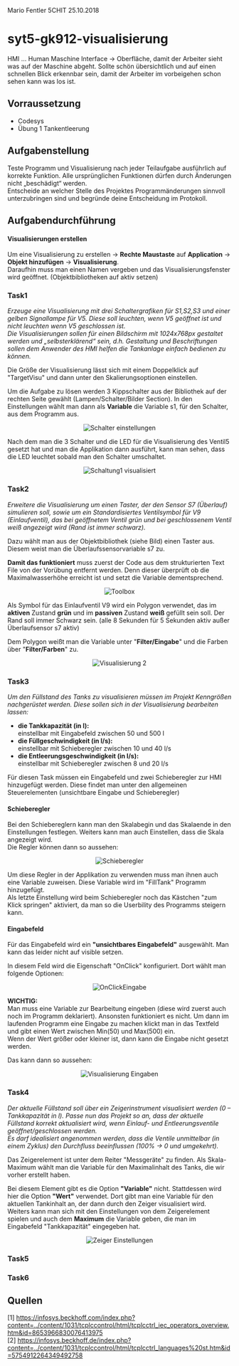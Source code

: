 Mario Fentler 5CHIT
25.10.2018
# syt5-gk912-visualisierung

HMI ... Human Maschine Interface -> Oberfläche, damit der Arbeiter sieht was auf der Maschine abgeht. Sollte schön übersichtlich und auf einen schnellen Blick erkennbar sein, damit der Arbeiter im vorbeigehen schon sehen kann was los ist.

## Vorraussetzung
- Codesys
- Übung 1 Tankentleerung 

## Aufgabenstellung
Teste Programm und Visualisierung nach jeder Teilaufgabe ausführlich auf korrekte Funktion. Alle ursprünglichen Funktionen dürfen durch Änderungen nicht „beschädigt“ werden.  
Entscheide an welcher Stelle des Projektes Programmänderungen sinnvoll unterzubringen sind und begründe deine Entscheidung im Protokoll.

## Aufgabendurchführung
#### Visualisierungen erstellen
Um eine Visualisierung zu erstellen -> __Rechte Maustaste__ auf __Application__ -> __Objekt hinzufügen__ -> __Visualisierung__.  
Daraufhin muss man einen Namen vergeben und das Visualisierungsfenster wird geöffnet. (Objektbibliotheken auf aktiv setzen)

### Task1
_Erzeuge eine Visualisierung mit drei Schaltergrafiken für S1,S2,S3 und einer gelben Signallampe für V5. Diese soll leuchten, wenn V5 geöffnet ist und nicht leuchten wenn V5 geschlossen ist._  
_Die Visualisierungen sollen für einen Bildschirm mit 1024x768px gestaltet werden und „selbsterklärend“ sein, d.h. Gestaltung und Beschriftungen sollen dem Anwender des HMI helfen die Tankanlage einfach bedienen zu können._

Die Größe der Visualisierung lässt sich mit einem Doppelklick auf "TargetVisu" und dann unter den Skalierungsoptionen einstellen.  

Um die Aufgabe zu lösen werden 3 Kippschalter aus der Bibliothek auf der rechten Seite gewählt (Lampen/Schalter/Bilder Section). In den Einstellungen wählt man dann als __Variable__ die Variable s1, für den Schalter, aus dem Programm aus.

<center>

![Schalter einstellungen](images/schalter_einst.PNG)
</center>
Nach dem man die 3 Schalter und die LED für die Visualisierung des Ventil5 gesetzt hat und man die Applikation dann ausführt, kann man sehen, dass die LED leuchtet sobald man den Schalter umschaltet.  
<center>

![Schaltung1 visualisiert](images/erg_vis1.png)
</center>

### Task2
_Erweitere die Visualisierung um einen Taster, der den Sensor S7 (Überlauf) simulieren soll,  sowie um ein Standardisiertes Ventilsymbol für V9 (Einlaufventil), das bei geöffnetem Ventil grün und bei geschlossenem Ventil weiß angezeigt wird (Rand ist immer schwarz)._

Dazu wählt man aus der Objektbibliothek (siehe Bild) einen Taster aus. Diesem weist man die Überlaufssensorvariable s7 zu.  

__Damit das funktioniert__ muss zuerst der Code aus dem strukturierten Text File von der Vorübung entfernt werden. Denn dieser überprüft ob die Maximalwasserhöhe erreicht ist und setzt die Variable dementsprechend. 
<center>

![Toolbox](images/toolbox.png)
</center>

Als Symbol für das Einlaufventil V9 wird ein Polygon verwendet, das im __aktiven__ Zustand __grün__ und im __passiven__ Zustand __weiß__ gefüllt sein soll. Der Rand soll immer Schwarz sein. (alle 8 Sekunden für 5 Sekunden aktiv außer Überlaufsensor s7 aktiv)  

Dem Polygon weißt man die Variable unter "__Filter/Eingabe__"  und die Farben über "__Filter/Farben__" zu.

<center>

![Visualisierung 2](images/visual2.png)
</center>

### Task3
_Um den Füllstand des Tanks zu visualisieren müssen im Projekt Kenngrößen nachgerüstet werden. Diese sollen sich in der Visualisierung bearbeiten lassen:_  

- __die Tankkapazität (in l):__  
einstellbar mit Eingabefeld zwischen 50 und 500 l  
- __die Füllgeschwindigkeit (in l/s):__  
einstellbar mit Schieberegler zwischen 10 und 40 l/s  
- __die Entleerungsgeschwindigkeit (in l/s):__  
einstellbar mit Schieberegler zwischen 8 und 20 l/s  

Für diesen Task müssen ein Eingabefeld und zwei Schieberegler zur HMI hinzugefügt werden. Diese findet man unter den allgemeinen Steuerelementen (unsichtbare Eingabe und Schieberegler)  

#### Schieberegler
Bei den Schiebereglern kann man den Skalabegin und das Skalaende in den Einstellungen festlegen. Weiters kann man auch Einstellen, dass die Skala angezeigt wird.  
Die Regler können dann so aussehen:  
<center>

![Schieberegler](images/schieberegler.png)
</center>

Um diese Regler in der Applikation zu verwenden muss man ihnen auch eine Variable zuweisen. Diese Variable wird im "FillTank" Programm hinzugefügt.  
Als letzte Einstellung wird beim Schieberegler noch das Kästchen "zum Klick springen" aktiviert, da man so die Userbility des Programms steigern kann.

#### Eingabefeld
Für das Eingabefeld wird ein __"unsichtbares Eingabefeld"__
ausgewählt. Man kann das leider nicht auf visible setzen.

In diesem Feld wird die Eigenschaft "OnClick" konfiguriert. Dort wählt man folgende Optionen:
<center>

![OnClickEingabe](images/onClickEingabe.png)
</center>

__WICHTIG:__  
Man muss eine Variable zur Bearbeitung eingeben (diese wird zuerst auch noch im Programm deklariert). Ansonsten funktioniert es nicht. Um dann im laufenden Programm eine Eingabe zu machen klickt man in das Textfeld und gibt einen Wert zwischen Min(50) und Max(500) ein.  
Wenn der Wert größer oder kleiner ist, dann kann die Eingabe nicht gesetzt werden.  

Das kann dann so aussehen:
<center>

![Visualisierung Eingaben](images/visualisierungEingaben.png)
</center>

### Task4
_Der aktuelle Füllstand soll über ein Zeigerinstrument visualisiert werden (0 – Tankkapazität in l). Passe nun das Projekt so an, dass der aktuelle Füllstand korrekt aktualisiert wird, wenn Einlauf- und Entleerungsventile geöffnet/geschlossen werden._  
_Es darf idealisiert angenommen werden, dass die Ventile unmittelbar (in einem Zyklus) den Durchfluss beeinflussen (100% → 0 und umgekehrt)._

Das Zeigerelement ist unter dem Reiter "Messgeräte" zu finden. Als Skala-Maximum wählt man die Variable für den Maximalinhalt des Tanks, die wir vorher erstellt haben.

Bei diesem Element gibt es die Option __"Variable"__ nicht. Stattdessen wird hier die Option __"Wert"__ verwendet. Dort gibt man eine Variable für den aktuellen Tankinhalt an, der dann durch den Zeiger visualisiert wird.  
Weiters kann man sich mit den Einstellungen von dem Zeigerelement spielen und auch dem __Maximum__ die Variable geben, die man im Eingabefeld "Tankkapazität" eingegeben hat.
<center>  

![Zeiger Einstellungen](images/zeiger.png)
</center>

### Task5
### Task6

## Quellen
[1] https://infosys.beckhoff.com/index.php?content=../content/1031/tcplccontrol/html/tcplcctrl_iec_operators_overview.htm&id=8653966830076413975  
[2] https://infosys.beckhoff.de/index.php?content=../content/1031/tcplccontrol/html/tcplcctrl_languages%20st.htm&id=5754912264349492758  